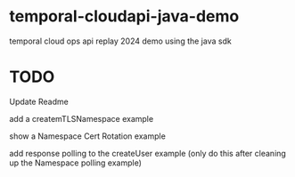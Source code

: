 # temporal-cloudapi-java-demo
temporal cloud ops api replay 2024 demo using the java sdk

# TODO
Update Readme

add a createmTLSNamespace example

show a Namespace Cert Rotation example

add response polling to the createUser example (only do this after cleaning up the Namespace polling example)